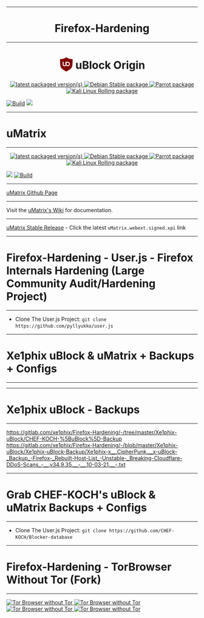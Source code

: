 *** 

<h1 align="center">
    Firefox-Hardening
</h1>

*** 



<h1 align="center">
    <sub>
        <img  src="https://raw.githubusercontent.com/gorhill/uBlock/master/doc/img/icon38@2x.png" height="38" width="38">
    </sub>
uBlock Origin
</h1>


<p align="center">
    <a href="https://repology.org/project/ffext:ublock-origin/versions">
        <img src="https://repology.org/badge/latest-versions/ffext:ublock-origin.svg" alt="latest packaged version(s)">
    </a>
    <a href="https://repology.org/project/ffext:ublock-origin/versions">
        <img src="https://repology.org/badge/version-for-repo/debian_stable/ffext:ublock-origin.svg" alt="Debian Stable package">
    </a>
    <a href="https://repology.org/project/ffext:ublock-origin/versions">
        <img src="https://repology.org/badge/version-for-repo/parrot/ffext:ublock-origin.svg" alt="Parrot package">
    </a>
    <a href="https://repology.org/project/ffext:ublock-origin/versions">
        <img src="https://repology.org/badge/version-for-repo/kali_rolling/ffext:ublock-origin.svg" alt="Kali Linux Rolling package">
    </a>
</p>

[![Build](https://travis-ci.org/gorhill/uBlock.svg?branch=master)](https://travis-ci.org/gorhill/uBlock)
[<img src="https://travis-ci.org/gorhill/uBlock.svg?branch=master" height="16">](https://travis-ci.org/gorhill/uBlock)





***
# uMatrix
***


<p align="center">
    <a href="https://repology.org/project/umatrix/versions">
        <img src="https://repology.org/badge/latest-versions/umatrix.svg" alt="latest packaged version(s)">
    </a>
    <a href="https://repology.org/project/umatrix/versions">
        <img src="https://repology.org/badge/version-for-repo/debian_stable/umatrix.svg" alt="Debian Stable package">
    </a>
    <a href="https://repology.org/project/umatrix/versions">
        <img src="https://repology.org/badge/version-for-repo/parrot/umatrix.svg" alt="Parrot package">
    </a>
    <a href="https://repology.org/project/umatrix/versions">
        <img src="https://repology.org/badge/version-for-repo/kali_rolling/umatrix.svg" alt="Kali Linux Rolling package">
    </a>
</p>

[<img src="https://travis-ci.org/gorhill/uMatrix.svg?branch=master" height="16">](https://travis-ci.org/gorhill/uMatrix)
[![Build](https://travis-ci.org/gorhill/uMatrix.svg?branch=master)](https://travis-ci.org/gorhill/uMatrix)


___
[uMatrix Github Page](https://github.com/gorhill/uMatrix)
___
Visit the [uMatrix's Wiki](https://github.com/gorhill/uMatrix/wiki) for documentation.
___
[uMatrix Stable Release](https://github.com/gorhill/uMatrix/releases) - Click the latest `uMatrix.webext.signed.xpi` link


***
# Firefox-Hardening - User.js - Firefox Internals Hardening (Large Community Audit/Hardening Project)
***
 * Clone The User.js Project: `git clone https://github.com/pyllyukko/user.js`


***
# Xe1phix uBlock & uMatrix + Backups + Configs
***



***
# Xe1phix uBlock - Backups
***

https://gitlab.com/xe1phix/Firefox-Hardening/-/tree/master/Xe1phix-uBlock/CHEF-KOCH-%5BuBlock%5D-Backup
https://gitlab.com/xe1phix/Firefox-Hardening/-/blob/master/Xe1phix-uBlock/Xe1phix-uBlock-Backup/Xe1phix-x__.CipherPunk.__x-uBlock-_Backup_-Firefox-_Rebuilt-Host-List_-Unstable-_Breaking-Cloudflare-DDoS-Scans_-__.v34.9.35.__-__.10-03-21.__-.txt

***
# Grab CHEF-KOCH's uBlock & uMatrix Backups + Configs
***
 * Clone The User.js Project: `git clone https://github.com/CHEF-KOCH/Blocker-database`



***
# Firefox-Hardening - TorBrowser Without Tor (Fork)
***
<a href="https://www.whonix.org/wiki/Tor_Browser_without_Tor">
   <img src="https://img.shields.io/badge/Firefox--Hardening-Tor%20Browser%20without%20Tor-blueviolet?style=flat&logo=tails" alt="Tor Browser without Tor">
</a>
<a href="https://www.whonix.org/wiki/Tor_Browser_without_Tor">
   <img src="https://img.shields.io/badge/Firefox--Hardening-Tor%20Browser%20without%20Tor-blueviolet?style=flat&logo=tor" alt="Tor Browser without Tor">
</a>
<br>
<a href="https://www.whonix.org/wiki/Tor_Browser_without_Tor">
   <img src="https://img.shields.io/badge/Firefox--Hardening-Tor%20Browser%20without%20Tor-blueviolet?style=for-the-badge&logo=tails" alt="Tor Browser without Tor">
</a>
<a href="https://www.whonix.org/wiki/Tor_Browser_without_Tor">
   <img src="https://img.shields.io/badge/Firefox--Hardening-Tor%20Browser%20without%20Tor-blueviolet?style=for-the-badge&logo=tor" alt="Tor Browser without Tor">
</a>


